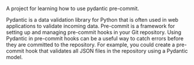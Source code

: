 A project for learning how to use pydantic pre-commit.

Pydantic is a data validation library for Python that is often used in web applications to validate incoming data. Pre-commit is a framework for setting up and managing pre-commit hooks in your Git repository.
Using Pydantic in pre-commit hooks can be a useful way to catch errors before they are committed to the repository. For example, you could create a pre-commit hook that validates all JSON files in the repository using a Pydantic model.
